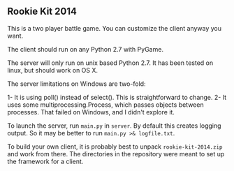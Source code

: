 Rookie Kit 2014
---------------

This is a two player battle game.  You
can customize the client anyway you want.

The client should run on any Python 2.7
with PyGame.

The server will only run on unix based
Python 2.7.  It has been tested on linux, 
but should work on OS X.

The server limitations on Windows are two-fold:

1- It is using poll() instead of select().  This 
   is straightforward to change.
2- It uses some multiprocessing.Process, which
   passes objects between processes.  That failed
   on Windows, and I didn't explore it.

To launch the server, run `main.py` in `server`.
By default this creates logging output.  So it
may be better to run `main.py >& logfile.txt`.

To build your own client, it is probably best to
unpack `rookie-kit-2014.zip` and work from there.
The directories in the repository were meant to
set up the framework for a client.

